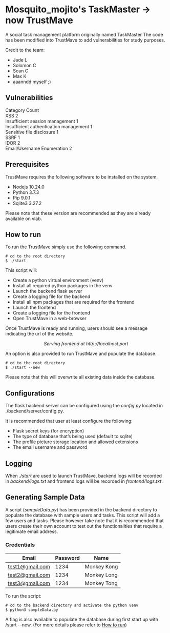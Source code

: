 # Mosquito_mojito's TaskMaster -> now TrustMave
A social task management platform originally named TaskMaster
The code has been modified into TrustMave to add vulnerabilities for study purposes.
 
Credit to the team:
* Jade L
* Solomon C
* Sean C
* Max K
* aaanndd myself ;)

## Vulnerabilities
Category	Count  
XSS	    2  
Insufficient session management	1  
Insufficient authentication management	1  
Sensitive file disclosure	1  
SSRF	1  
IDOR	2  
Email/Username Enumeration	2  


## Prerequisites
TrustMave requires the following software to be installed on the system.
* Nodejs 10.24.0
* Python 3.7.3 
* Pip 9.0.1
* Sqlite3 3.27.2

Please note that these version are recommended as they are already available on vlab.

## How to run 
To run the TrustMave simply use the following command.
```
# cd to the root directory
$ ./start
```
This script will:
* Create a python virtual environment (venv)
* Install all required python packages in the venv
* Launch the backend flask server
* Create a logging file for the backend
* Install all npm packages that are required for the frontend
* Launch the frontend
* Create a logging file for the frontend
* Open TrustMave in a web-browser

Once TrustMave is ready and running, users should see a message indicating the url of the website.
<p style="text-align: center;">
<em>Serving frontend at http://localhost:port</em>

An option is also provided to run TrustMave and populate the database.
```
# cd to the root directory
$ ./start --new
```
Please note that this will overwrite all existing data inside the database. 

## Configurations
The flask backend server can be configured using the <em>config.py</em> located in </em>./backend/server/config.py</em>.

It is recommended that user at least configure the following:
* Flask secret keys (for encryption)
* The type of database that’s being used (default to sqlite) 
* The profile picture storage location and allowed extensions
* The email username and password

## Logging
When <em>./start</em> are used to launch TrustMave, backend logs will be recorded in <em>backend/logs.txt</em> and frontend logs will be recorded in <em>frontend/logs.txt</em>.

## Generating Sample Data
A script (<em>sampleData.py</em>) has been provided in the backend directory to populate the database with sample users and tasks. This script will add a few users and tasks. Please however take note that it is recommended that users create their own account to test out the functionalities that require a legitimate email address. 
 
### Credentials
    
Email | Password | Name
--- | --- | ---
test1@gmail.com | 1234 | Monkey Kong
test2@gmail.com | 1234 | Monkey Long
test3@gmail.com | 1234 | Monkey Tong

To run the script:
```
# cd to the backend directory and activate the python venv
$ python3 sampleData.py
```
A flag is also available to populate the database during first start up with /start --new. (For more details please refer to [How to run](#how-to-run))
